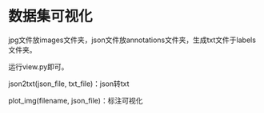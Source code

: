 # 数据集可视化

jpg文件放images文件夹，json文件放annotations文件夹，生成txt文件于labels文件夹。

运行view.py即可。

json2txt(json_file, txt_file)：json转txt

plot_img(filename, json_file)：标注可视化